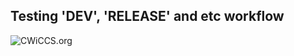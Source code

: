 ## Testing 'DEV', 'RELEASE' and etc workflow

![CWiCCS.org](https://cwiccs.org/static/images/logo.png)
